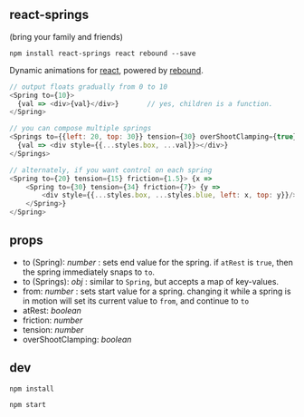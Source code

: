 react-springs
---

(bring your family and friends)

`npm install react-springs react rebound --save`

Dynamic animations for [react](https://facebook.github.io/react/), powered by [rebound](https://github.com/facebook/rebound-js).

```js
// output floats gradually from 0 to 10
<Spring to={10}>
  {val => <div>{val}</div>}       // yes, children is a function.
</Spring>

// you can compose multiple springs
<Springs to={{left: 20, top: 30}} tension={30} overShootClamping={true}>
  {val => <div style={{...styles.box, ...val}}></div>}
</Springs>

// alternately, if you want control on each spring
<Spring to={20} tension={15} friction={1.5}> {x =>
    <Spring to={30} tension={34} friction={7}> {y =>
        <div style={{...styles.box, ...styles.blue, left: x, top: y}}/>}
    </Spring>}
</Spring>
```

props
---

- to (Spring): *number* : sets end value for the spring. if `atRest` is `true`, then the spring immediately snaps to `to`.
- to (Springs): *obj* : similar to `Spring`, but accepts a map of key-values.
- from: *number* : sets start value for a spring. changing it while a spring is in motion will set its current value to `from`, and continue to `to`
- atRest: *boolean*
- friction: *number*
- tension: *number*
- overShootClamping: *boolean*

dev
---

`npm install`

`npm start`
